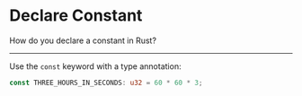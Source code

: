 # Declare Constant

How do you declare a constant in Rust?

---

Use the `const` keyword with a type annotation:
```rust
const THREE_HOURS_IN_SECONDS: u32 = 60 * 60 * 3;